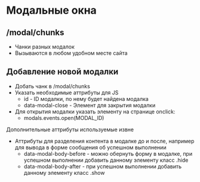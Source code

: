 # Модальные окна

## /modal/chunks

- Чанки разных модалок
- Вызываются в любом удобном месте сайта

## Добавление новой модалки

- Добать чанк в /modal/chunks
- Указать необходимые аттрибуты для JS
  - id - ID модалки, по нему будет найдена модалка
  - data-modal-close - Элемент для закрытия модалки
- Для открытия модалки указать элементу на странице onclick:
  - modals.events.open(MODAL_ID)

Дополнительные аттрибуты используемые извне

- Аттрибуты для разделения контента в модалке до и после, например для вывода в форме сообщения об успешном выполнении
  - data-modal-body-before - можно обернуть форму в модалке, при успешном выполнении добавить данному элементу класс .hide
  - data-modal-body-after - при успешном выполнении добавить данному элементу класс .show
